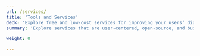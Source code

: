 ```yaml
---
url: /services/
title: 'Tools and Services'
deck: "Explore free and low-cost services for improving your users‘ digital experience"
summary: 'Explore services that are user-centered, open-source, and built by government for government.'

weight: 0

---
```


